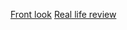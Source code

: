 [Front look](https://youtube.com/shorts/enW6aJmQKwA?si=z91Bm4pwjbQzQPjk)
[Real life review](https://youtu.be/vcE26k8CN7w?si=HS3VktzTbGl6eGyZ)

